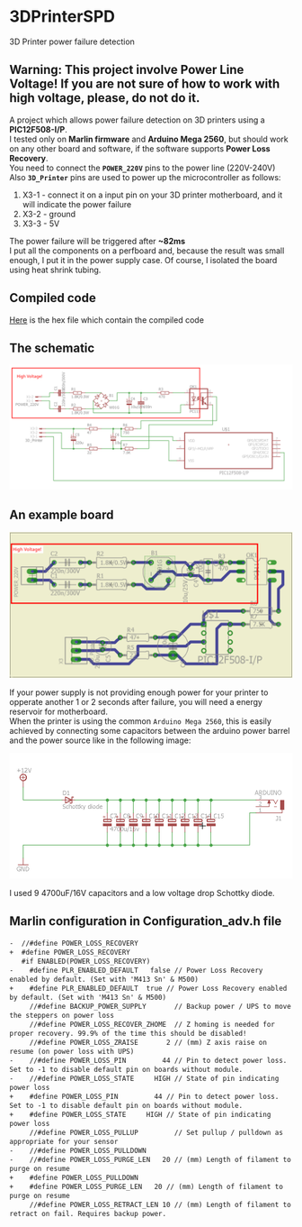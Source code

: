 # 3DPrinterSPD
3D Printer power failure detection 

## **Warning: This project involve Power Line Voltage! If you are not sure of how to work with high voltage, please, do not do it.**

A project which allows power failure detection on 3D printers using a **PIC12F508-I/P**.  
I tested only on **Marlin firmware** and **Arduino Mega 2560**, but should work on any other board and software, if the software supports **Power Loss Recovery**.  
You need to connect the **`POWER_220V`** pins to the power line (220V-240V)  
Also **`3D_Printer`** pins are used to power up the microcontroller as follows:

1. X3-1 - connect it on a input pin on your 3D printer motherboard, and it will indicate the power failure
2. X3-2 - ground
3. X3-3 - 5V

The power failure will be triggered after **~82ms**  
I put all the components on a perfboard and, because the result was small enough, I put it in the power supply case. Of course, I isolated the board using heat shrink tubing.

## Compiled code
[Here](binaries/3DPrinterSPD.production.hex) is the hex file which contain the compiled code


## The schematic
![Schematic](hardware/schematic.png)

## An example board
![Board](hardware/board.png)


If your power supply is not providing enough power for your printer to opperate another 1 or 2 seconds after failure, you will need a energy reservoir for motherboard.  
When the printer is using the common `Arduino Mega 2560`, this is easily achieved by connecting some capacitors between the arduino power barrel and the power source like in the following image:  

![Reservoir](hardware/reservoir.png)

I used 9 4700uF/16V capacitors and a low voltage drop Schottky diode.

## Marlin configuration in Configuration_adv.h file

```
-  //#define POWER_LOSS_RECOVERY
+  #define POWER_LOSS_RECOVERY
   #if ENABLED(POWER_LOSS_RECOVERY)
-    #define PLR_ENABLED_DEFAULT   false // Power Loss Recovery enabled by default. (Set with 'M413 Sn' & M500)
+    #define PLR_ENABLED_DEFAULT  true // Power Loss Recovery enabled by default. (Set with 'M413 Sn' & M500)
     //#define BACKUP_POWER_SUPPLY       // Backup power / UPS to move the steppers on power loss
     //#define POWER_LOSS_RECOVER_ZHOME  // Z homing is needed for proper recovery. 99.9% of the time this should be disabled!
     //#define POWER_LOSS_ZRAISE       2 // (mm) Z axis raise on resume (on power loss with UPS)
-    //#define POWER_LOSS_PIN         44 // Pin to detect power loss. Set to -1 to disable default pin on boards without module.
-    //#define POWER_LOSS_STATE     HIGH // State of pin indicating power loss
+    #define POWER_LOSS_PIN         44 // Pin to detect power loss. Set to -1 to disable default pin on boards without module.
+    #define POWER_LOSS_STATE     HIGH // State of pin indicating power loss
     //#define POWER_LOSS_PULLUP         // Set pullup / pulldown as appropriate for your sensor
-    //#define POWER_LOSS_PULLDOWN
-    //#define POWER_LOSS_PURGE_LEN   20 // (mm) Length of filament to purge on resume
+    #define POWER_LOSS_PULLDOWN
+    #define POWER_LOSS_PURGE_LEN   20 // (mm) Length of filament to purge on resume
     //#define POWER_LOSS_RETRACT_LEN 10 // (mm) Length of filament to retract on fail. Requires backup power.
```



